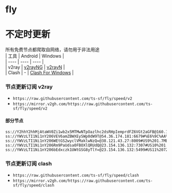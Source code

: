 # fly
# 不定时更新
所有免费节点都爬取自网络，请勿用于非法用途  
|  工具  | Android  | Windows  |  
|  ----  | ----   | ----  |  
| v2ray  | [v2rayNG](https://github.com/2dust/v2rayNG/releases) | [v2rayN](https://github.com/2dust/v2rayN/releases) |  
| Clash  | - | [Clash For Windows](https://github.com/2dust/clashN/releases) | 
  
### 节点更新订阅  v2ray
- `https://raw.githubusercontent.com/ts-sf/fly/speed/v2`  
- `https://mirror.v2gh.com/https://raw.githubusercontent.com/ts-sf/fly/speed/v2`  

#### 部分节点  
``` 
ss://Y2hhY2hhMjAtaWV0Zi1wb2x5MTMwNTpOazlhc2dsRHpIemprdFZ6VGt2aGFB@160.19.78.75:443#%E6%9C%AA%E7%9F%A52%2058.7KB%2Fs
ss://YWVzLTI1Ni1nY206VEV6amZBWXEySWp0dW9T@54.36.174.181:6679#%E6%9C%AA%E7%9F%A54%201.0MB%2Fs
ss://YWVzLTI1Ni1nY206WEtGS2wyclVMaklwNzQ=@38.121.43.27:8009#US9%201.7MB%2Fs
ss://YWVzLTI1Ni1nY206Rm9PaUdsa0FBOXlQRUdQ@23.154.136.132:7307#US10%201.8MB%2Fs
ss://YWVzLTI1Ni1nY206bEdxczk1UWtGSG8yTlY=@23.154.136.132:5499#US11%20723.2KB%2Fs
```
### 节点更新订阅  clash
- `https://raw.githubusercontent.com/ts-sf/fly/speed/clash`  
- `https://mirror.v2gh.com/https://raw.githubusercontent.com/ts-sf/fly/speed/clash`  


